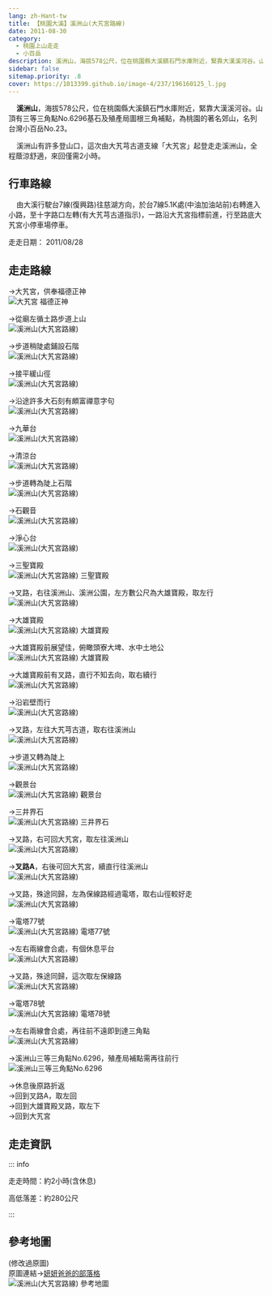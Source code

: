 ```yaml
---
lang: zh-Hant-tw
title: 【桃園大溪】溪洲山(大艽宮路線)
date: 2011-08-30
category: 
  - 桃園上山走走
  - 小百岳
description: 溪洲山，海拔578公尺，位在桃園縣大溪鎮石門水庫附近，緊靠大漢溪河谷。山頂有三等三角點No.6296基石及殖產局圖根三角補點，為桃園的著名郊山，名列台灣小百岳No.23。 溪洲山有許多登山口，這次由大艽芎古道支線「大艽宮」起登走走溪洲山，全程蔭涼舒適，來回僅需2小時。
sidebar: false
sitemap.priority: .8
cover: https://1013399.github.io/image-4/237/196160125_l.jpg
---
```


    **溪洲山**，海拔578公尺，位在桃園縣大溪鎮石門水庫附近，緊靠大漢溪河谷。山頂有三等三角點No.6296基石及殖產局圖根三角補點，為桃園的著名郊山，名列台灣小百岳No.23。  

    溪洲山有許多登山口，這次由大艽芎古道支線「大艽宮」起登走走溪洲山，全程蔭涼舒適，來回僅需2小時。

<!-- more -->

## 行車路線
    由大溪行駛台7線(復興路)往慈湖方向，於台7線5.1K處(中油加油站前)右轉進入小路，至十字路口左轉(有大艽芎古道指示)，一路沿大艽宮指標前進，行至路底大艽宮小停車場停車。

走走日期： 2011/08/28

## 走走路線
→大艽宮，供奉福德正神  
![大艽宮 福德正神](https://1013399.github.io/image-4/237/196160035_l.jpg)

→從廟左循土路步道上山  
![溪洲山(大艽宮路線)](https://1013399.github.io/image-4/237/196160049_l.jpg)

→步道稍陡處鋪設石階  
![溪洲山(大艽宮路線)](https://1013399.github.io/image-4/237/196160056_l.jpg)

→接平緩山徑  
![溪洲山(大艽宮路線)](https://1013399.github.io/image-4/237/196160427_l.jpg)

→沿途許多大石刻有頗富禪意字句  
![溪洲山(大艽宮路線)](https://1013399.github.io/image-4/237/196160061_l.jpg)

→九華台  
![溪洲山(大艽宮路線)](https://1013399.github.io/image-4/237/196160069_l.jpg)

→清涼台  
![溪洲山(大艽宮路線)](https://1013399.github.io/image-4/237/196160071_l.jpg)

→步道轉為陡上石階  
![溪洲山(大艽宮路線)](https://1013399.github.io/image-4/237/196160076_l.jpg)

→石觀音  
![溪洲山(大艽宮路線)](https://1013399.github.io/image-4/237/196160080_l.jpg)

→淨心台  
![溪洲山(大艽宮路線)](https://1013399.github.io/image-4/237/196160085_l.jpg)

→三聖寶殿  
![溪洲山(大艽宮路線) 三聖寶殿](https://1013399.github.io/image-4/237/196160089_l.jpg)

→叉路，右往溪洲山、溪洲公園，左方數公尺為大雄寶殿，取左行  
![溪洲山(大艽宮路線)](https://1013399.github.io/image-4/237/196160098_l.jpg)

→大雄寶殿  
![溪洲山(大艽宮路線) 大雄寶殿](https://1013399.github.io/image-4/237/196160105_l.jpg)

→大雄寶殿前展望佳，俯瞰頭寮大埤、水中土地公  
![溪洲山(大艽宮路線) 大雄寶殿](https://1013399.github.io/image-4/237/196160125_l.jpg)

→大雄寶殿前有叉路，直行不知去向，取右續行  
![溪洲山(大艽宮路線)](https://1013399.github.io/image-4/237/196160121_l.jpg)

→沿岩壁而行  
![溪洲山(大艽宮路線)](https://1013399.github.io/image-4/237/196160132_l.jpg)

→叉路，左往大艽芎古道，取右往溪洲山  
![溪洲山(大艽宮路線)](https://1013399.github.io/image-4/237/196160134_l.jpg)

→步道又轉為陡上  
![溪洲山(大艽宮路線)](https://1013399.github.io/image-4/237/196160140_l.jpg)

→觀景台  
![溪洲山(大艽宮路線) 觀景台](https://1013399.github.io/image-4/237/196160146_l.jpg)

→三井界石  
![溪洲山(大艽宮路線) 三井界石](https://1013399.github.io/image-4/237/196160422_l.jpg)

→叉路，右可回大艽宮，取左往溪洲山  
![溪洲山(大艽宮路線)](https://1013399.github.io/image-4/237/196160155_l.jpg)

→**叉路A**，右後可回大艽宮，續直行往溪洲山  
![溪洲山(大艽宮路線)](https://1013399.github.io/image-4/237/196160160_l.jpg)

→叉路，殊途同歸，左為保線路經過電塔，取右山徑較好走  
![溪洲山(大艽宮路線)](https://1013399.github.io/image-4/237/196160165_l.jpg)

→電塔77號  
![溪洲山(大艽宮路線) 電塔77號](https://1013399.github.io/image-4/237/196160178_l.jpg)

→左右兩線會合處，有個休息平台  
![溪洲山(大艽宮路線)](https://1013399.github.io/image-4/237/196160193_l.jpg)

→叉路，殊途同歸，這次取左保線路  
![溪洲山(大艽宮路線)](https://1013399.github.io/image-4/237/196160211_l.jpg)

→電塔78號  
![溪洲山(大艽宮路線) 電塔78號](https://1013399.github.io/image-4/237/196160222_l.jpg)

→左右兩線會合處，再往前不遠即到達三角點  
![溪洲山(大艽宮路線)](https://1013399.github.io/image-4/237/196160226_l.jpg)

→溪洲山三等三角點No.6296，殖產局補點需再往前行  
![溪洲山三等三角點No.6296](https://1013399.github.io/image-4/237/196160246_l.jpg)

→休息後原路折返  
→回到叉路A，取左回  
→回到大雄寶殿叉路，取左下  
→回到大艽宮

## 走走資訊

::: info

走走時間：約2小時(含休息)

高低落差：約280公尺

:::

## 參考地圖
(修改過原圖)  
原圖連結→[妍妍爸爸的部落格](http://tw.myblog.yahoo.com/jw!orLHhFaCGB6NN.k_3d5JuduSRX0C6GVfSNY-/article?mid=7625)  
![溪洲山(大艽宮路線) 參考地圖](https://1013399.github.io/image-4/237/196228777_l.jpg)